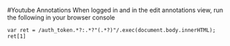 #Youtube Annotations
When logged in and in the edit annotations view, run the following in your browser console

`var ret = /auth_token.*?:.*?"(.*?)"/.exec(document.body.innerHTML); ret[1]`
